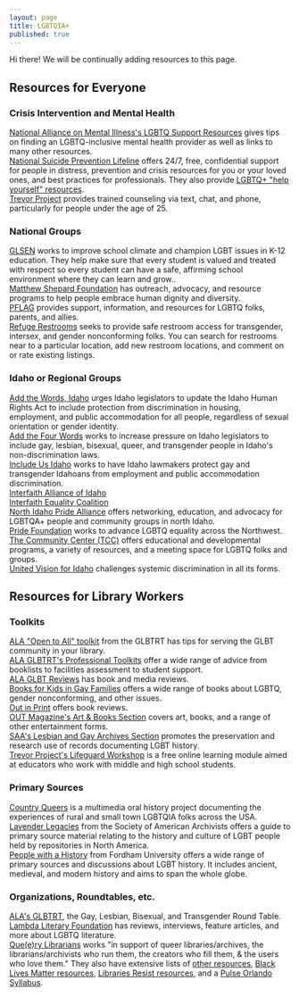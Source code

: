 ```yaml
---  
layout: page  
title: LGBTQIA+  
published: true  
---  
```


<p class="message">
  Hi there! We will be continually adding resources to this page.
</p>

## Resources for Everyone  

### Crisis Intervention and Mental Health  

[National Alliance on Mental Illness's LGBTQ Support Resources](https://www.nami.org/Find-Support/LGBTQ) gives tips on finding an LGBTQ-inclusive mental health provider as well as links to many other resources.  
[National Suicide Prevention Lifeline](https://suicidepreventionlifeline.org/) offers 24/7, free, confidential support for people in distress, prevention and crisis resources for you or your loved ones, and best practices for professionals. They also provide [LGBTQ+ "help yourself" resources](https://suicidepreventionlifeline.org/help-yourself/lgbtq/).  
[Trevor Project](http://www.thetrevorproject.org) provides trained counseling via text, chat, and phone, particularly for people under the age of 25.  

### National Groups  

[GLSEN](https://www.glsen.org/) works to improve school climate and champion LGBT issues in K-12 education. They help make sure that every student is valued and treated with respect so every student can have a safe, affirming school environment where they can learn and grow..  
[Matthew Shepard Foundation](https://www.matthewshepard.org/) has outreach, advocacy, and resource programs to help people embrace human dignity and diversity.  
[PFLAG](https://www.pflag.org/find-a-chapter) provides support, information, and resources for LGBTQ folks, parents, and allies.  
[Refuge Restrooms](https://www.refugerestrooms.org/) seeks to provide safe restroom access for transgender, intersex, and gender nonconforming folks. You can search for restrooms near to a particular location, add new restroom locations, and comment on or rate existing listings.  

### Idaho or Regional Groups  

[Add the Words, Idaho](https://www.addthewords.org) urges Idaho legislators to update the Idaho Human Rights Act to include protection from discrimination in housing, employment, and public accommodation for all people, regardless of sexual orientation or gender identity.  
[Add the Four Words](https://www.addthe4words.com) works to increase pressure on Idaho legislators to include gay, lesbian, bisexual, queer, and transgender people in Idaho's non-discrimination laws.  
[Include Us Idaho](http://www.includeusidaho.org) works to have Idaho lawmakers protect gay and transgender Idahoans from employment and public accommodation discrimination.  
[Interfaith Alliance of Idaho](http://www.tiaidaho.org/what-we-do/)  
[Interfaith Equality Coalition](https://www.facebook.com/pg/interfaithequalitycoalitionidaho/about/)  
[North Idaho Pride Alliance](https://www.nipridealliance.com) offers networking, education, and advocacy for LGBTQA+ people and community groups in north Idaho.  
[Pride Foundation](https://www.pridefoundation.org/about/mission-vision-values/) works to advance LGBTQ equality across the Northwest.  
[The Community Center (TCC)](http://tccidaho.org/about-us/) offers educational and developmental programs, a variety of resources, and a meeting space for LGBTQ folks and groups.  
[United Vision for Idaho](https://www.uvidaho.org/about.html) challenges systemic discrimination in all its forms.  

## Resources for Library Workers  

### Toolkits  

[ALA "Open to All" toolkit](http://www.ala.org/rt/glbtrt/tools#toolkit) from the GLBTRT has tips for serving the GLBT community in your library.  
[ALA GLBTRT's Professional Toolkits](http://www.ala.org/rt/glbtrt/tools) offer a wide range of advice from booklists to facilities assessment to student support.  
[ALA GLBT Reviews](http://www.glbtrt.ala.org/reviews/) has book and media reviews.  
[Books for Kids in Gay Families](http://booksforkidsingayfamilies.blogspot.com) offers a wide range of books about LGBTQ, gender nonconforming, and other issues.  
[Out in Print](https://outinprintblog.wordpress.com) offers book reviews.  
[OUT Magazine's Art & Books Section](https://www.out.com/gay-art) covers art, books, and a range of other entertainment forms.  
[SAA's Lesbian and Gay Archives Section](https://www2.archivists.org/groups/lesbian-and-gay-archives-section) promotes the preservation and research use of records documenting LGBT history.  
[Trevor Project's Lifeguard Workshop](http://www.thetrevorproject.org/section/education-training-for-adults) is a free online learning module aimed at educators who work with middle and high school students.  

### Primary Sources  

[Country Queers](https://countryqueers.com) is a multimedia oral history project documenting the experiences of rural and small town LGBTQIA folks across the USA.  
[Lavender Legacies](https://www2.archivists.org/groups/lesbian-and-gay-archives-section/lavender-legacies-guide-introduction) from the Society of American Archivists offers a guide to primary source material relating to the history and culture of LGBT people held by repositories in North America.  
[People with a History](https://sourcebooks.fordham.edu/halsall/pwh/) from Fordham University offers a wide range of primary sources and discussions about LGBT history. It includes ancient, medieval, and modern history and aims to span the whole globe.  

### Organizations, Roundtables, etc.  

[ALA's GLBTRT](http://www.ala.org/rt/glbtrt), the Gay, Lesbian, Bisexual, and Transgender Round Table.  
[Lambda Literary Foundation](https://www.lambdaliterary.org) has reviews, interviews, feature articles, and more about LGBTQ literature.  
[Que(e)ry Librarians](http://www.queeryparty.org/about) works "in support of queer libraries/archives, the librarians/archivists who run them, the creators who fill them, & the users who love them." They also have extensive lists of [other resources](https://docs.google.com/document/d/1Uz9gIrcBtt_JyjAiF0zZG0P6mIbXAwogQY1SS-pbh0Y/pub#_=_), [Black Lives Matter resources](https://www.google.com/url?q=http://bit.ly/BLMresources&sa=D&ust=1505026963850000&usg=AFQjCNEn80PH_Cuw_0sr5-0rq5h-D9xurg), [Libraries Resist resources](https://sites.google.com/site/librariesresist/), and a [Pulse Orlando Syllabus](https://docs.google.com/document/d/1f8-gISMgvKq8XokbmcEp9H3f8jEAfcbQcjhxShhDLeM/edit).  

